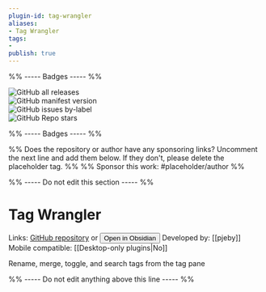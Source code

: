 ```yaml
---
plugin-id: tag-wrangler
aliases:
- Tag Wrangler
tags: 
- 
publish: true
---
```


%% ----- Badges ----- %%

![GitHub all releases](https://img.shields.io/github/downloads/pjeby/tag-wrangler/total?color=573E7A&logo=github&style=for-the-badge)   
![GitHub manifest version](https://img.shields.io/github/manifest-json/v/pjeby/tag-wrangler?color=573E7A&logo=github&style=for-the-badge)   
![GitHub issues by-label](https://img.shields.io/github/issues/pjeby/tag-wrangler/help%20wanted?color=573E7A&logo=github&style=for-the-badge)   
![GitHub Repo stars](https://img.shields.io/github/stars/pjeby/tag-wrangler?color=573E7A&logo=github&style=for-the-badge)

%% ----- Badges ----- %%

%% Does the repository or author have any sponsoring links? Uncomment the next line and add them below. If they don't, please delete the placeholder tag. %%
%% Sponsor this work: #placeholder/author %%

%% ----- Do not edit this section ----- %%

# Tag Wrangler

Links: [GitHub repository](https://github.com/pjeby/tag-wrangler) or [<button id=HH>Open in Obsidian</button>](obsidian://goto-plugin?id=tag-wrangler)
Developed by: [[pjeby]]
Mobile compatible: [[Desktop-only plugins|No]]

Rename, merge, toggle, and search tags from the tag pane

%% ----- Do not edit anything above this line ----- %% 
